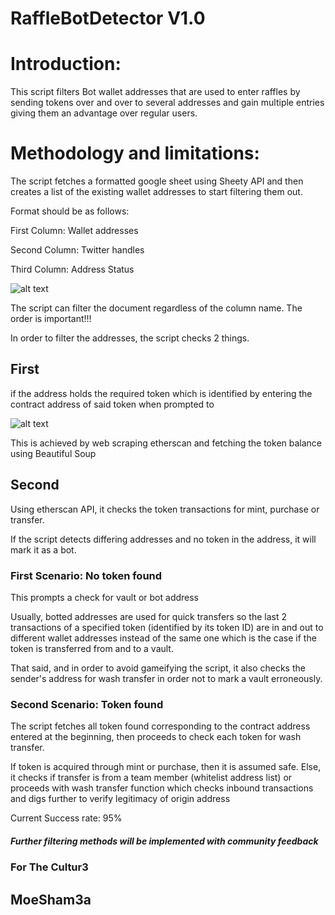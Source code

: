 # RaffleBotDetector V1.0

# Introduction:

This script filters Bot wallet addresses that are used to enter raffles by sending tokens over and over to several addresses and gain multiple entries giving them an advantage over regular users.

# Methodology and limitations:

The script fetches a formatted google sheet using Sheety API and then creates a list of the existing wallet addresses to start filtering them out.

Format should be as follows:

First Column: Wallet addresses

Second Column: Twitter handles

Third Column: Address Status

![alt text](https://drive.google.com/file/d/18P8TQtFxHPfxJGnSM2SQdIw8v-iLXDO2/view?usp=sharing)

The script can filter the document regardless of the column name. The order is important!!!

In order to filter the addresses, the script checks 2 things.

## First

if the address holds the required token which is identified by entering the contract address of said token when prompted to

![alt text](https://drive.google.com/file/d/1_Yc1KAv0ggrPhzMkOECuHhj4Dn74y03W/view?usp=sharing)

This is achieved by web scraping etherscan and fetching the token balance using Beautiful Soup

## Second

Using etherscan API, it checks the token transactions for mint, purchase or transfer.

If the script detects differing addresses and no token in the address, it will mark it as a bot.

### First Scenario: No token found
This prompts a check for vault or bot address

Usually, botted addresses are used for quick transfers so the last 2 transactions of a specified token (identified by its token ID) are in and out to different wallet addresses instead of the same one which is the case if the token is transferred from and to a vault.

That said, and in order to avoid gameifying the script, it also checks the sender's address for wash transfer in order not to mark a vault erroneously.

### Second Scenario: Token found
The script fetches all token found corresponding to the contract address entered at the beginning, then proceeds to check each token for wash transfer.

If token is acquired through mint or purchase, then it is assumed safe. Else, it checks if transfer is from a team member (whitelist address list) or proceeds with wash transfer function which checks inbound transactions and digs further to verify legitimacy of origin address


Current Success rate: 95%

##### Further filtering methods will be implemented with community feedback
### For The Cultur3
## MoeSham3a
